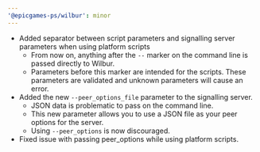 ```yaml
---
'@epicgames-ps/wilbur': minor
---
```


- Added separator between script parameters and signalling server parameters when using platform scripts
  - From now on, anything after the `--` marker on the command line is passed directly to Wilbur.
  - Parameters before this marker are intended for the scripts. These parameters are validated and unknown parameters will cause an error.
- Added the new `--peer_options_file` parameter to the signalling server.
  - JSON data is problematic to pass on the command line.
  - This new parameter allows you to use a JSON file as your peer options for the server.
  - Using `--peer_options` is now discouraged.
- Fixed issue with passing peer_options while using platform scripts.

